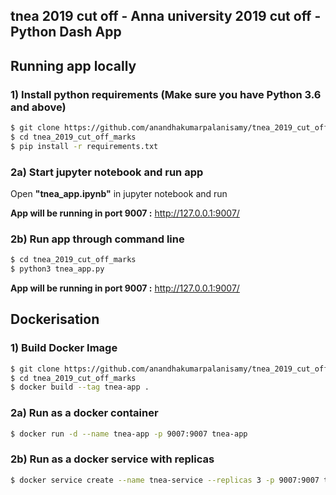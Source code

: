 ## tnea 2019 cut off - Anna university 2019 cut off - Python Dash App



## Running app locally


   ### 1) Install python requirements (Make sure you have Python 3.6 and above)
   
   ```sh
   $ git clone https://github.com/anandhakumarpalanisamy/tnea_2019_cut_off_marks.git
   $ cd tnea_2019_cut_off_marks
   $ pip install -r requirements.txt
   ```
   ### 2a) Start jupyter notebook and run app

   Open **"tnea_app.ipynb"** in jupyter notebook and run

   **App will be running in port 9007 :** http://127.0.0.1:9007/
   
   ### 2b) Run app through command line

   ```sh
   $ cd tnea_2019_cut_off_marks
   $ python3 tnea_app.py
   ```
   **App will be running in port 9007 :** http://127.0.0.1:9007/





## Dockerisation

### 1) Build Docker Image

```sh
$ git clone https://github.com/anandhakumarpalanisamy/tnea_2019_cut_off_marks.git
$ cd tnea_2019_cut_off_marks
$ docker build --tag tnea-app .
```

### 2a) Run as a docker container

```sh
$ docker run -d --name tnea-app -p 9007:9007 tnea-app
```

### 2b) Run as a docker service with replicas

```sh
$ docker service create --name tnea-service --replicas 3 -p 9007:9007 tnea-app:latest
```
